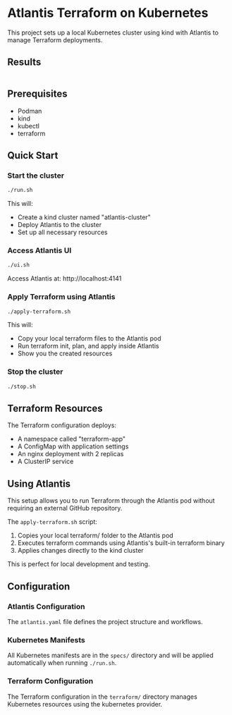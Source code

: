 # Atlantis Terraform on Kubernetes

This project sets up a local Kubernetes cluster using kind with Atlantis to manage Terraform deployments.

## Results

```
```

## Prerequisites

- Podman
- kind
- kubectl
- terraform

## Quick Start

### Start the cluster

```bash
./run.sh
```

This will:
- Create a kind cluster named "atlantis-cluster"
- Deploy Atlantis to the cluster
- Set up all necessary resources

### Access Atlantis UI

```bash
./ui.sh
```

Access Atlantis at: http://localhost:4141

### Apply Terraform using Atlantis

```bash
./apply-terraform.sh
```

This will:
- Copy your local terraform files to the Atlantis pod
- Run terraform init, plan, and apply inside Atlantis
- Show you the created resources

### Stop the cluster

```bash
./stop.sh
```

## Terraform Resources

The Terraform configuration deploys:
- A namespace called "terraform-app"
- A ConfigMap with application settings
- An nginx deployment with 2 replicas
- A ClusterIP service

## Using Atlantis

This setup allows you to run Terraform through the Atlantis pod without requiring an external GitHub repository.

The `apply-terraform.sh` script:
1. Copies your local terraform/ folder to the Atlantis pod
2. Executes terraform commands using Atlantis's built-in terraform binary
3. Applies changes directly to the kind cluster

This is perfect for local development and testing.

## Configuration

### Atlantis Configuration

The `atlantis.yaml` file defines the project structure and workflows.

### Kubernetes Manifests

All Kubernetes manifests are in the `specs/` directory and will be applied automatically when running `./run.sh`.

### Terraform Configuration

The Terraform configuration in the `terraform/` directory manages Kubernetes resources using the kubernetes provider.
